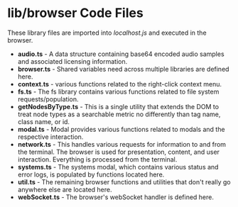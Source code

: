 # lib/browser Code Files
These library files are imported into *localhost.js* and executed in the browser.

* **audio.ts** - A data structure containing base64 encoded audio samples and associated licensing information.
* **browser.ts** - Shared variables need across multiple libraries are defined here.
* **context.ts** - various functions related to the right-click context menu.
* **fs.ts** - The fs library contains various functions related to file system requests/population.
* **getNodesByType.ts** - This is a single utility that extends the DOM to treat node types as a searchable metric no differently than tag name, class name, or id.
* **modal.ts** - Modal provides various functions related to modals and the respective interaction.
* **network.ts** - This handles various requests for information to and from the terminal.  The browser is used for presentation, content, and user interaction.  Everything is processed from the terminal.
* **systems.ts** - The systems modal, which contains various status and error logs, is populated by functions located here.
* **util.ts** - The remaining browser functions and utilities that don't really go anywhere else are located here.
* **webSocket.ts** - The browser's webSocket handler is defined here.